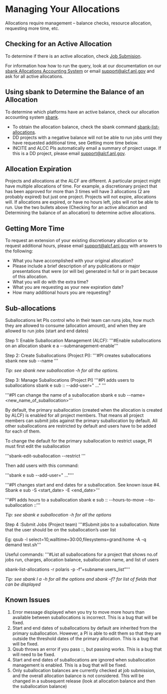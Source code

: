 # Managing Your Allocations
Allocations require management – balance checks, resource allocation, requesting more time, etc.

## Checking for an Active Allocation
To determine if there is an active allocation, check [Job Submision](../../../theta/queueing-and-running-jobs/job-and-queue-scheduling/#submit-a-job).

For information how how to run the query, look at our documentation on our [sbank Allocations Accounting System](sbank-allocation-accounting-system.md) or email [support@alcf.anl.gov](mailto:support@alcf.anl.gov) and ask for all active allocations.

## Using sbank to Determine the Balance of an Allocation
To determine which platforms have an active balance, check our allocation accounting system [sbank](sbank-allocation-accounting-system.md).

- To obtain the allocation balance, check the sbank command [sbank-list-allocations](sbank-list-allocations.md).
- DD projects with a negative balance will not be able to run jobs until they have requested additional time, see Getting more time below.
- INCITE and ALCC PIs automatically email a summary of project usage.  If this is a DD project, please email [support@alcf.anl.gov](mailto:support@alcf.anl.gov).

## Allocation Expiration
Projects and allocations at the ALCF are different.  A particular project might have multiple allocations of time. For example, a discretionary project that has been approved for more than 3 times will have 3 allocations (2 are probably expired) but just one project. Projects will not expire, allocations will. If allocations are expired, or have no hours left, jobs will not be able to run. Use the two bullets above (Checking for an active allocation and Determining the balance of an allocation) to determine active allocations.

## Getting More Time
To request an extension of your existing discretionary allocation or to request additional hours, please email [support@alcf.anl.gov](mailto:support@alcf.anl.gov) with answers to the following:

- What you have accomplished with your original allocation?
-   Please include a brief description of any publications or major presentations that were (or will be) generated in full or in part because of this allocation.
- What you will do with the extra time?
- What you are requesting as your new expiration date?
- How many additional hours you are requesting?

## Sub-allocations
Suballocations let PIs control who in their team can runs jobs, how much they are allowed to consume (allocation amount), and when they are allowed to run jobs (start and end dates)

Step 1: Enable Suballocation Management (ALCF):
'''#Enable suballocations on an allocation 
sbank e a <allocationid>  --submanagement-enable'''   

Step 2: Create Suballocations (Project PI): 
'''#PI creates suballocations 
sbank new sub <allocationid> --name <nameofsuballoc>'''

*Tip: see sbank new suballocation -h for all the options.* 

Step 3: Manage Suballocations (Project PI) 
'''#PI adds users to suballocations 
sbank e sub <projectname>::<nameofsuballoc> --add-user="<username1> <username2> ..." '''

'''#PI can change the name of a suballocation 
sbank e sub <suballocationID> --name=<new_name_of_suballocation>'''

By default, the primary suballocation (created when the allocation is created by ALCF) is enabled for all project members. That means all project members can submit jobs against the primary suballocation by default. All other suballocations are restricted by default and users have to be added for each of them.

To change the default for the primary suballocation to restrict usage, PI must first edit the suballocation

'''sbank-edit-suballocation --restrict <primary suballocation id>'''

Then add users with this command:

'''sbank e sub <primary suballocation id>  --add-user="<username1> <username2> ..."'''

'''#PI changes start and end dates for a suballocation. See known issue #4. 
Sbank e sub <suallocationID> -S <start_date> -E <end_date>'''
 
'''#PI adds hours to a suballocation
sbank e sub <projectname>::<nameofsuballoc> --hours-to-move <hours> --to-suballocation <projectname>::<nameofsuballoc2>''' 

*Tip: see sbank e suballocation -h for all the options*

Step 4 :Submit Jobs  (Project team) 
'''#Submit jobs to a suballocation. Note that the user should be on the suballocation’s user list 

Eg: qsub -l select=10,walltime=30:00,filesystems=grand:home -A <suballoctionID> -q demand test.sh'''

Useful commands: 
'''#List all suballocations for a project that shows no.of jobs run, charges, allocation balance, suballocation name, and list of users  

sbank-list-allocations -r polaris -p <projectname> -f”+subname users_list”'''

*Tip: see sbank l a -h for all the options and sbank –f? for list of fields that can be displayed* 

## Known Issues
1. Error message displayed when you try to move more hours than available between suballocations is incorrect. This is a bug that will be fixed. 
2. Start and end dates of suballocations by default are inherited from the primary suballocation. However, a PI is able to edit them so that they are outside the threshold dates of the primary allocation. This is a bug that will be fixed. 
3. Qsub throws an error if you pass <projectname>::<suballocationname>, but passing <suballocationID> works. This is a bug that will need to be fixed. 
4. Start and end dates of suballocations are ignored when suballocation management is enabled. This is a bug that will be fixed. 
5. Only suballocation balances are currently checked at job submission, and the overall allocation balance is not considered. This will be changed in a subsequent release (look at allocation balance and then the suballocation balance) 
